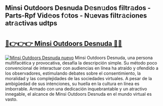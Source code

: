 ## Minsi Outdoors Desnuda D𝚎sn𝚞dos filtr𝚊dos - Parts-Rpf Vid𝚎os f𝚘tos - N𝚞evas filtr𝚊ciones atr𝚊ctivas udtps

# <h2><a href="http://mb1cf8.tromn.icu/?c=Minsi+Outdoors+Desnuda">🔗👉👉👉 Minsi Outdoors Desnuda 🔗🔗</a></h2>

[![Minsi Outdoors Desnuda nuevo](https://i.imgur.com/pEAQMta.gif)](http://mb1cf8.tromn.icu/?c=Minsi+Outdoors+Desnuda)
Minsi Outdoors Desnuda, una persona multifacética y provocativa, desafía la descripción simple. Su método poco convencional de interactuar con audiencias en línea ha atraído y ofendido a los observadores, estimulando debates sobre el consentimiento, la moralidad y las complejidades de las sociedades virtuales. A pesar de la ambigüedad de sus intenciones, su huella en la cultura en línea es imborrable. Armado con una dedicación inquebrantable y un atractivo innegable, el alcance de Minsi Outdoors Desnuda en el mundo virtual es vasto.
